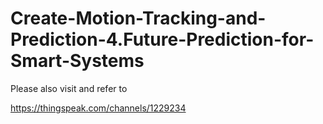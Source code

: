 # Create-Motion-Tracking-and-Prediction-4.Future-Prediction-for-Smart-Systems

Please also visit and refer to 

https://thingspeak.com/channels/1229234
